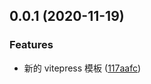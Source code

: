 ## 0.0.1 (2020-11-19)

### Features

- 新的 vitepress 模板 ([117aafc](https://github.com/dewfall123/vue-lib-template/commit/117aafc1966024dc08bc1cced83c29f3f186d611))
